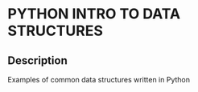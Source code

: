 # PYTHON INTRO TO DATA STRUCTURES

## Description

Examples of common data structures written in Python

